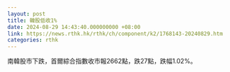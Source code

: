 ```yaml
---
layout: post
title: 韓股低收1%
date: 2024-08-29 14:43:40.000000000 +08:00
link: https://news.rthk.hk/rthk/ch/component/k2/1768143-20240829.htm
categories: rthk
---
```


南韓股市下跌，首爾綜合指數收市報2662點，跌27點，跌幅1.02%。
